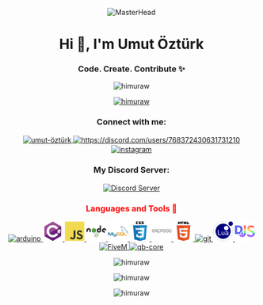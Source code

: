 <p align="center">
  <img src="https://cdn.discordapp.com/attachments/1162023166823116850/1367978372126474304/how-am-i-a7c248.jpg?ex=68168ca3&is=68153b23&hm=f396ce37c0ebf5dfe707447a8b0226439993440af63d900b0d2a923141fb5df4&" alt="MasterHead" />
</p>
<h1 align="center">Hi 👋, I'm Umut Öztürk</h1>
<h3 align="center">Code. Create. Contribute ✨</h3>

<p align="center"> 
  <img src="https://komarev.com/ghpvc/?username=himuraw&label=Profile%20views&color=0e75b6&style=flat" alt="himuraw" />
</p>

<p align="center"> 
  <a href="https://github.com/ryo-ma/github-profile-trophy">
    <img src="https://github-profile-trophy.vercel.app/?username=himuraw&theme=gruvbox" alt="himuraw" />
  </a> 
</p>

<h3 align="center">Connect with me:</h3>
<p align="center">
  <a href="https://linkedin.com/in/umut-öztürk-224501344" target="blank">
    <img align="center" src="https://raw.githubusercontent.com/rahuldkjain/github-profile-readme-generator/master/src/images/icons/Social/linked-in-alt.svg" alt="umut-öztürk" height="30" width="40" />
  </a>
  <a href="https://discord.com/users/768372430631731210" target="blank">
    <img align="center" src="https://raw.githubusercontent.com/rahuldkjain/github-profile-readme-generator/master/src/images/icons/Social/discord.svg" alt="https://discord.com/users/768372430631731210" height="30" width="40" />
  </a>
  <a href="https://www.instagram.com/umut_ozturk006" target="_blank">
    <img align="center" src="https://raw.githubusercontent.com/rahuldkjain/github-profile-readme-generator/master/src/images/icons/Social/instagram.svg" alt="instagram" height="30" width="40" />
  </a>
</p>

<h3 align="center">My Discord Server:</h3>
<p align="center">
  <a href="https://discord.gg/nVp5ktAkBf" target="blank">
    <img align="center" src="https://raw.githubusercontent.com/rahuldkjain/github-profile-readme-generator/master/src/images/icons/Social/discord.svg" alt="Discord Server" height="30" width="40" />
  </a>
</p>

<h3 align="center" style="color: red;">Languages and Tools 🔧</h3>
<p align="center">
  <a href="https://www.arduino.cc/" target="_blank">
    <img src="https://cdn.worldvectorlogo.com/logos/arduino-1.svg" alt="arduino" width="40" height="40" />
  </a>
  <a href="https://www.w3schools.com/cs/" target="_blank">
    <img src="https://raw.githubusercontent.com/devicons/devicon/master/icons/csharp/csharp-original.svg" alt="csharp" width="40" height="40" />
  </a>
  <a href="https://developer.mozilla.org/en-US/docs/Web/JavaScript" target="_blank">
    <img src="https://raw.githubusercontent.com/devicons/devicon/master/icons/javascript/javascript-original.svg" alt="javascript" width="40" height="40" />
  </a>
  <a href="https://nodejs.org" target="_blank">
    <img src="https://raw.githubusercontent.com/devicons/devicon/master/icons/nodejs/nodejs-original-wordmark.svg" alt="nodejs" width="40" height="40" />
  </a>
  <a href="https://www.mysql.com/" target="_blank">
    <img src="https://raw.githubusercontent.com/devicons/devicon/master/icons/mysql/mysql-original-wordmark.svg" alt="mysql" width="40" height="40" />
  </a>
  <a href="https://www.w3schools.com/css/" target="_blank">
    <img src="https://raw.githubusercontent.com/devicons/devicon/master/icons/css3/css3-original-wordmark.svg" alt="css3" width="40" height="40" />
  </a>
  <a href="https://expressjs.com" target="_blank">
    <img src="https://raw.githubusercontent.com/devicons/devicon/master/icons/express/express-original-wordmark.svg" alt="express" width="40" height="40" />
  </a>
  <a href="https://www.w3.org/html/" target="_blank">
    <img src="https://raw.githubusercontent.com/devicons/devicon/master/icons/html5/html5-original-wordmark.svg" alt="html5" width="40" height="40" />
  </a>
  <a href="https://git-scm.com/" target="_blank">
    <img src="https://www.vectorlogo.zone/logos/git-scm/git-scm-icon.svg" alt="git" width="40" height="40" />
  </a>
  <a href="https://www.lua.org/" target="_blank">
    <img src="https://raw.githubusercontent.com/devicons/devicon/master/icons/lua/lua-original.svg" alt="lua" width="40" height="40" />
  </a>
  <a href="https://discord.js.org/" target="_blank">
    <img src="https://raw.githubusercontent.com/devicons/devicon/master/icons/discordjs/discordjs-original.svg" alt="discord.js" width="40" height="40" />
  </a>
  <a href="https://fivem.net/" target="_blank">
    <img src="https://cdn.discordapp.com/attachments/1162023166823116850/1368348295809732689/bcbfc5ae3d074d8734b9f51e64f7e95d4325485e0c51661dcf3167e45d768a8d_200.webp?ex=6817e528&is=681693a8&hm=025cdac755ffe6ddb9ab3d728858dee23e834c0ba7ee8b1c24ae3d2a638104fd&" alt="FiveM" width="40" height="40" />
  </a>
  <a href="https://github.com/qbcore-framework/qb-core" target="_blank">
    <img src="https://cdn.discordapp.com/attachments/1162023166823116850/1368347994025627729/81791099.png?ex=6817e4e0&is=68169360&hm=87391b22b4415fa6f76014c02a84238a8e67fbe3dbb5c83bb917073d360a9d7e&" alt="qb-core" width="40" height="40" />
  </a>
</p>

<p align="center">
  <img src="https://github-readme-stats.vercel.app/api/top-langs?username=himuraw&show_icons=true&locale=en&layout=compact&theme=dark" alt="himuraw" />
</p>

<p align="center">
  <img src="https://github-contribution-stats.vercel.app/api/?username=HIMURAw&theme=dark" alt="himuraw" />
</p>

<p align="center">
  <img src="https://github-readme-streak-stats.herokuapp.com/?user=himuraw&theme=dark" alt="himuraw" />
</p>
